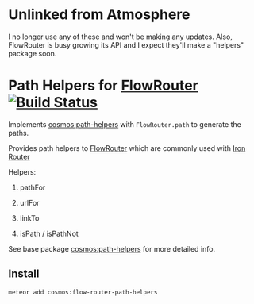 # Unlinked from Atmosphere

I no longer use any of these and won't be making any updates. 
Also, FlowRouter is busy growing its API and I expect they'll make a "helpers"
package soon.

# Path Helpers for [FlowRouter](https://github.com/meteorhacks/flow-router) [![Build Status](https://travis-ci.org/elidoran/cosmos-flow-router-path-helpers.svg?branch=master)](https://travis-ci.org/elidoran/cosmos-flow-router-path-helpers)

Implements [cosmos:path-helpers](http://github.com/elidoran/cosmos-path-helpers) with `FlowRouter.path` to generate the paths.

Provides path helpers to [FlowRouter](https://github.com/meteorhacks/flow-router) which are commonly used with [Iron Router](https://github.com/iron-meteor/iron-router)

Helpers:

1. pathFor

2. urlFor

3. linkTo

4. isPath / isPathNot

See base package [cosmos:path-helpers](http://github.com/elidoran/cosmos-path-helpers) for more detailed info.


## Install

```
meteor add cosmos:flow-router-path-helpers
```

